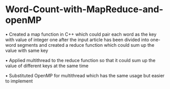 # Word-Count-with-MapReduce-and-openMP

• Created a map function in C++ which could pair each word as the key with value of integer one after the input article has been divided into one-word segments and created a reduce function which could sum up the value with same key

• Applied multithread to the reduce function so that it could sum up the value of different keys at the same time

• Substituted OpenMP for multithread which has the same usage but easier to implement

